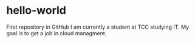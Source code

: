 # hello-world
First repository in GitHub
I am currently a student at TCC studying IT.
My goal is to get a job in cloud managment.
